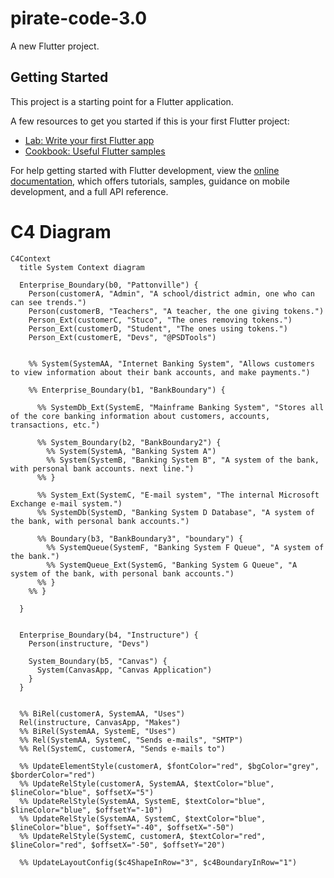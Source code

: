 # pirate-code-3.0

A new Flutter project.


## Getting Started

This project is a starting point for a Flutter application.

A few resources to get you started if this is your first Flutter project:

- [Lab: Write your first Flutter app](https://docs.flutter.dev/get-started/codelab)
- [Cookbook: Useful Flutter samples](https://docs.flutter.dev/cookbook)

For help getting started with Flutter development, view the
[online documentation](https://docs.flutter.dev/), which offers tutorials,
samples, guidance on mobile development, and a full API reference.


# C4 Diagram

```mermaid
C4Context
  title System Context diagram
  
  Enterprise_Boundary(b0, "Pattonville") {
    Person(customerA, "Admin", "A school/district admin, one who can can see trends.")
    Person(customerB, "Teachers", "A teacher, the one giving tokens.")
    Person_Ext(customerC, "Stuco", "The ones removing tokens.")
    Person_Ext(customerD, "Student", "The ones using tokens.")
    Person_Ext(customerE, "Devs", "@PSDTools")


    %% System(SystemAA, "Internet Banking System", "Allows customers to view information about their bank accounts, and make payments.")

    %% Enterprise_Boundary(b1, "BankBoundary") {

      %% SystemDb_Ext(SystemE, "Mainframe Banking System", "Stores all of the core banking information about customers, accounts, transactions, etc.")

      %% System_Boundary(b2, "BankBoundary2") {
        %% System(SystemA, "Banking System A")
        %% System(SystemB, "Banking System B", "A system of the bank, with personal bank accounts. next line.")
      %% }

      %% System_Ext(SystemC, "E-mail system", "The internal Microsoft Exchange e-mail system.")
      %% SystemDb(SystemD, "Banking System D Database", "A system of the bank, with personal bank accounts.")

      %% Boundary(b3, "BankBoundary3", "boundary") {
        %% SystemQueue(SystemF, "Banking System F Queue", "A system of the bank.")
        %% SystemQueue_Ext(SystemG, "Banking System G Queue", "A system of the bank, with personal bank accounts.")
      %% }
    %% }

  }
  
  
  Enterprise_Boundary(b4, "Instructure") {
    Person(instructure, "Devs")
    
    System_Boundary(b5, "Canvas") {
      System(CanvasApp, "Canvas Application")
    }
  }


  %% BiRel(customerA, SystemAA, "Uses")
  Rel(instructure, CanvasApp, "Makes")
  %% BiRel(SystemAA, SystemE, "Uses")
  %% Rel(SystemAA, SystemC, "Sends e-mails", "SMTP")
  %% Rel(SystemC, customerA, "Sends e-mails to")

  %% UpdateElementStyle(customerA, $fontColor="red", $bgColor="grey", $borderColor="red")
  %% UpdateRelStyle(customerA, SystemAA, $textColor="blue", $lineColor="blue", $offsetX="5")
  %% UpdateRelStyle(SystemAA, SystemE, $textColor="blue", $lineColor="blue", $offsetY="-10")
  %% UpdateRelStyle(SystemAA, SystemC, $textColor="blue", $lineColor="blue", $offsetY="-40", $offsetX="-50")
  %% UpdateRelStyle(SystemC, customerA, $textColor="red", $lineColor="red", $offsetX="-50", $offsetY="20")

  %% UpdateLayoutConfig($c4ShapeInRow="3", $c4BoundaryInRow="1")
```

